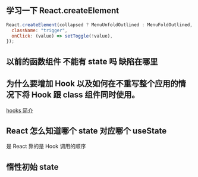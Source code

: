 ## 学习一下 React.createElement

```js
React.createElement(collapsed ? MenuUnfoldOutlined : MenuFoldOutlined, {
  className: "trigger",
  onClick: (value) => setToggle(!value),
});
```

## 以前的函数组件 不能有 state 吗 缺陷在哪里

## 为什么要增加 Hook 以及如何在不重写整个应用的情况下将 Hook 跟 class 组件同时使用。

[hooks 简介](https://zh-hans.reactjs.org/docs/hooks-intro.html)

## React 怎么知道哪个 state 对应哪个 useState
是 React 靠的是 Hook 调用的顺序
## 惰性初始 state